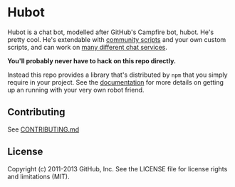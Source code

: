 # Hubot

Hubot is a chat bot, modelled after GitHub's Campfire bot, hubot. He's pretty cool. He's extendable with [community scripts](https://github.com/github/hubot-scripts) and your own custom scripts, and can work on [many different chat services](docs/adapters.md).

**You'll probably never have to hack on this repo directly.**

Instead this repo provides a library that's distributed by `npm` that you
simply require in your project.  See the [documentation](docs/README.md) for more details on getting up an running with your very own robot friend.

## Contributing

See [CONTRIBUTING.md](CONTRIBUTING.md)

## License

Copyright (c) 2011-2013 GitHub, Inc. See the LICENSE file for license rights and
limitations (MIT).
